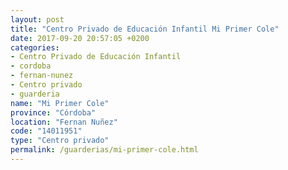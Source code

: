 ```yaml
---
layout: post
title: "Centro Privado de Educación Infantil Mi Primer Cole"
date: 2017-09-20 20:57:05 +0200
categories:
- Centro Privado de Educación Infantil
- cordoba
- fernan-nunez
- Centro privado
- guarderia
name: "Mi Primer Cole"
province: "Córdoba"
location: "Fernan Nuñez"
code: "14011951"
type: "Centro privado"
permalink: /guarderias/mi-primer-cole.html
---
```

